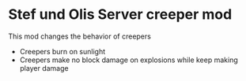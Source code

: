 # Stef und Olis Server creeper mod

This mod changes the behavior of creepers

- Creepers burn on sunlight
- Creepers make no block damage on explosions while keep making
  player damage

